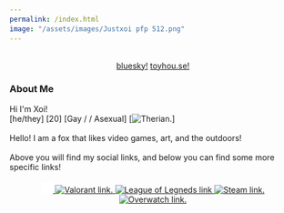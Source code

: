 ```yaml
---
permalink: /index.html
image: "/assets/images/Justxoi pfp 512.png"
---
```


<link rel="shortcut icon" type="image/x-icon" href="favicon.ico">
<body>

<div class="row" style="text-align:center">
    <a href="https://www.twitter.com/JustXoi" class="btn" target="_blank"><img alt="" class="profile-icon"
            src="assets/images/Logo white.svg"></a>
</div>
<!-- Socials -->
<div style="text-align:center">
    <a href="https://bsky.app/profile/xoi.gay">bluesky!</a>
    <a href="https://toyhou.se/14524922.soul">toyhou.se!</a>
</div>
<!-- About me -->

<div style="text-align:left">
        <h3>
            About Me
        </h3>
    </div>
    Hi I'm Xoi! <br>
    [he/they] [20] [<span class="mint-gradient-text">Gay</span> / / <span class="twilight-gradient-text">Asexual</span>] [<img class="profile-icon" alt="Therian." title="Therian" style="vertical-align:bottom" src="https://static.wikia.nocookie.net/therian/images/3/3d/Theta-Delta_Custom_Emoji.svg">]
    <br>
    <br>
    Hello! I am a fox that likes video games, art, and the outdoors! <br>
    <br>
    Above you will find my social links, and below you can find some more specific links!
    <br><br>

<div style="text-align:center">
    <!-- Destiny 2 -->
    <a to="https://destinytracker.com/destiny-2/profile/steam/4611686018467833109/overview" href="https://destinytracker.com/destiny-2/profile/steam/4611686018467833109/overview" data-v-72451c1e="" target="_blank">
        <img class="profile-icon" src="assets\images\destiny.svg" alt="Destiny link.">
    </a>
    <!-- Valorant -->        
    <a to="https://valorant.op.gg/profile/name=Xoi&tagLine=UwU" href="https://valorant.op.gg/profile/name=Xoi&tagLine=UwU" target="_blank">
        <img class="profile-icon" src="https://opgg-gnb.akamaized.net/static/images/icons/img-navi-valorant-white.svg" alt="Valorant link.">
    </a>
    <!-- League -->
    <a to="https://www.op.gg/summoners/na/JustXoi" href="https://www.op.gg/summoners/na/JustXoi" target="_blank">
        <img class="profile-icon" src="https://opgg-gnb.akamaized.net/static/images/icons/img-navi-lol-white.svg" alt="League of Legneds link">
    </a>
    <!-- Steam -->
    <a to="https://steamcommunity.com/id/JustXoi/" href="https://steamcommunity.com/id/JustXoi/" target="_blank">
        <img alt="Steam link." class="profile-icon" src="assets/images/steam.svg">
    </a>
    <!-- Overwatch -->
    <a to="https://www.overbuff.com/players/Xoi-11746/" href="https://www.overbuff.com/players/Xoi-11746/" target="_blank">
        <img alt="Overwatch link." class="profile-icon" src="https://opgg-gnb.akamaized.net/static/images/icons/img-navi-overwatch-gray.svg">
    </a>

<script>
    let konamiCode = ['ArrowUp', 'ArrowUp', 'ArrowDown', 'ArrowDown', 'ArrowLeft', 'ArrowRight', 'ArrowLeft', 'ArrowRight', 'KeyB', 'KeyA'];
    let currentIndex = 0;

    document.addEventListener('keydown', function(e) {
        if (e.code === konamiCode[currentIndex]) {
            currentIndex++;
            if (currentIndex === konamiCode.length) {
                // Konami Code successfully entered
                window.location.href = 'https://xoi.gay/school';
        } else {
            currentIndex = 0;  // Reset the index if a wrong key is pressed
        }
    });
</script>
